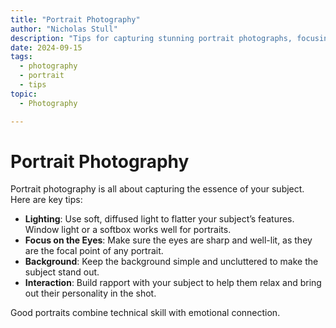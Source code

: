 ```yaml
---
title: "Portrait Photography"
author: "Nicholas Stull"
description: "Tips for capturing stunning portrait photographs, focusing on lighting, composition, and subject interaction."
date: 2024-09-15
tags:
  - photography
  - portrait
  - tips
topic:
  - Photography

---
```


# Portrait Photography

Portrait photography is all about capturing the essence of your subject. Here are key tips:

- **Lighting**: Use soft, diffused light to flatter your subject’s features. Window light or a softbox works well for portraits.
- **Focus on the Eyes**: Make sure the eyes are sharp and well-lit, as they are the focal point of any portrait.
- **Background**: Keep the background simple and uncluttered to make the subject stand out.
- **Interaction**: Build rapport with your subject to help them relax and bring out their personality in the shot.

Good portraits combine technical skill with emotional connection.
